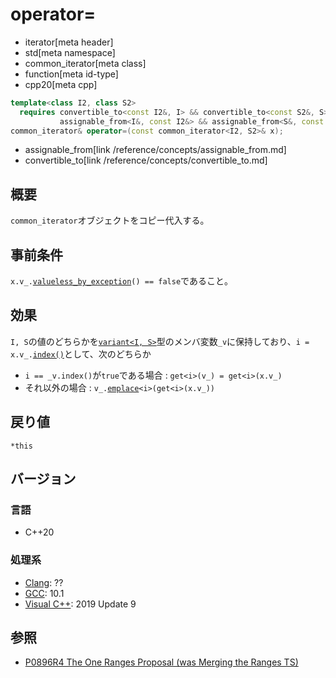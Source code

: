 # operator=
* iterator[meta header]
* std[meta namespace]
* common_iterator[meta class]
* function[meta id-type]
* cpp20[meta cpp]

```cpp
template<class I2, class S2>
  requires convertible_to<const I2&, I> && convertible_to<const S2&, S> &&
           assignable_from<I&, const I2&> && assignable_from<S&, const S2&>
common_iterator& operator=(const common_iterator<I2, S2>& x);
```
* assignable_from[link /reference/concepts/assignable_from.md]
* convertible_to[link /reference/concepts/convertible_to.md]

## 概要

`common_iterator`オブジェクトをコピー代入する。

## 事前条件

`x.v_.`[`valueless_by_exception`](/reference/variant/variant/valueless_by_exception)`() == false`であること。

## 効果

`I, S`の値のどちらかを[`variant<I, S>`](/reference/variant/variant.md)型のメンバ変数`_v`に保持しており、`i = x.v_.`[`index()`](/reference/variant/variant/index.md)として、次のどちらか

- `i == _v.index()`が`true`である場合 : `get<i>(v_) = get<i>(x.v_)`
- それ以外の場合 : `v_.`[`emplace`](/reference/variant/variant/emplace.md)`<i>(get<i>(x.v_))`

## 戻り値

`*this`

## バージョン
### 言語
- C++20

### 処理系
- [Clang](/implementation.md#clang): ??
- [GCC](/implementation.md#gcc): 10.1
- [Visual C++](/implementation.md#visual_cpp): 2019 Update 9

## 参照
- [P0896R4 The One Ranges Proposal (was Merging the Ranges TS)](http://www.open-std.org/jtc1/sc22/wg21/docs/papers/2018/p0896r4.pdf)

